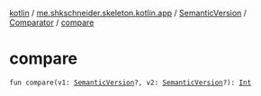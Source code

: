 [kotlin](../../../index.md) / [me.shkschneider.skeleton.kotlin.app](../../index.md) / [SemanticVersion](../index.md) / [Comparator](index.md) / [compare](./compare.md)

# compare

`fun compare(v1: `[`SemanticVersion`](../index.md)`?, v2: `[`SemanticVersion`](../index.md)`?): `[`Int`](https://kotlinlang.org/api/latest/jvm/stdlib/kotlin/-int/index.html)